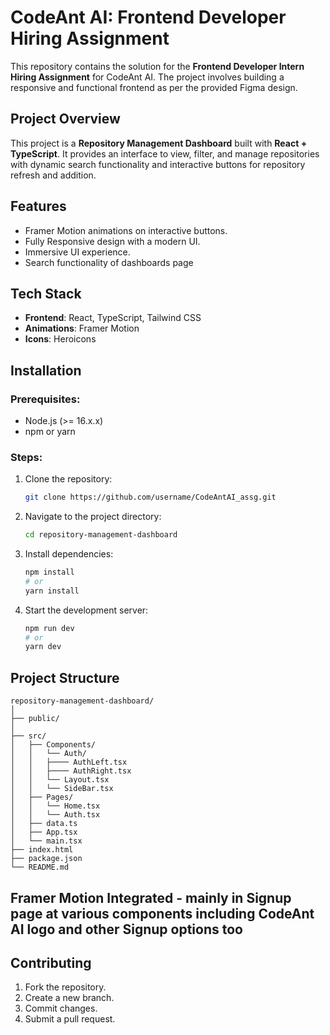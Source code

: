 # CodeAnt AI: Frontend Developer Hiring Assignment  

This repository contains the solution for the **Frontend Developer Intern Hiring Assignment** for CodeAnt AI. The project involves building a responsive and functional frontend as per the provided Figma design.  

## Project Overview
This project is a **Repository Management Dashboard** built with **React + TypeScript**. It provides an interface to view, filter, and manage repositories with dynamic search functionality and interactive buttons for repository refresh and addition.

## Features
- Framer Motion animations on interactive buttons.
- Fully Responsive design with a modern UI.
- Immersive UI experience.
- Search functionality of dashboards page


## Tech Stack
- **Frontend**: React, TypeScript, Tailwind CSS
- **Animations**: Framer Motion
- **Icons**: Heroicons

## Installation

### Prerequisites:
- Node.js (>= 16.x.x)
- npm or yarn

### Steps:
1. Clone the repository:
   ```bash
   git clone https://github.com/username/CodeAntAI_assg.git
   ```
2. Navigate to the project directory:
   ```bash
   cd repository-management-dashboard
   ```
3. Install dependencies:
   ```bash
   npm install
   # or
   yarn install
   ```
4. Start the development server:
   ```bash
   npm run dev
   # or
   yarn dev
   ```

## Project Structure
```
repository-management-dashboard/
│
├── public/                  
│
├── src/
│   ├── Components/
│   │   └── Auth/
│   │   ├──── AuthLeft.tsx
│   │   ├──── AuthRight.tsx
│   │   └── Layout.tsx
│   │   └── SideBar.tsx    
│   ├── Pages/
│   │   └── Home.tsx
│   │   └── Auth.tsx        
│   ├── data.ts              
│   ├── App.tsx             
│   └── main.tsx             
├── index.html
├── package.json
└── README.md
```

## Framer Motion Integrated - mainly in Signup page at various components including CodeAnt AI logo and other Signup options too

## Contributing
1. Fork the repository.
2. Create a new branch.
3. Commit changes.
4. Submit a pull request.


